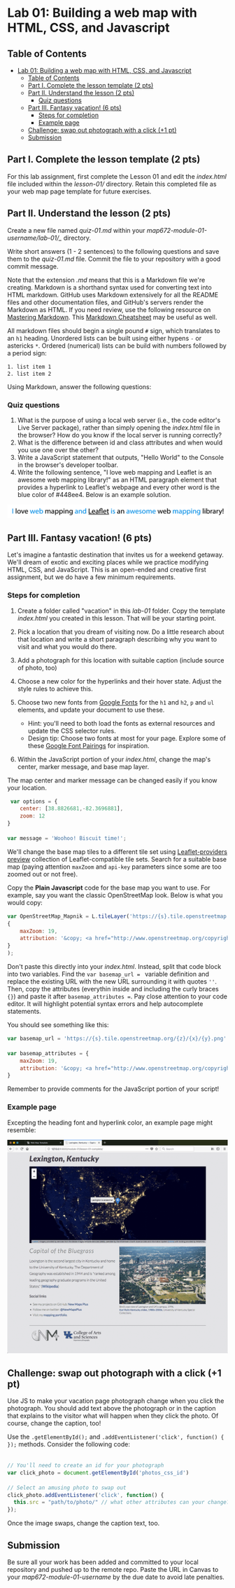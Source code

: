 # Lab 01: Building a web map with HTML, CSS, and Javascript

## Table of Contents

<!-- TOC -->

- [Lab 01: Building a web map with HTML, CSS, and Javascript](#lab-01-building-a-web-map-with-html-css-and-javascript)
    - [Table of Contents](#table-of-contents)
    - [Part I. Complete the lesson template (2 pts)](#part-i-complete-the-lesson-template-2-pts)
    - [Part II. Understand the lesson (2 pts)](#part-ii-understand-the-lesson-2-pts)
        - [Quiz questions](#quiz-questions)
    - [Part III. Fantasy vacation! (6 pts)](#part-iii-fantasy-vacation-6-pts)
        - [Steps for completion](#steps-for-completion)
        - [Example page](#example-page)
    - [Challenge: swap out photograph with a click (+1 pt)](#challenge-swap-out-photograph-with-a-click-1-pt)
    - [Submission](#submission)

<!-- /TOC -->

## Part I. Complete the lesson template (2 pts)

For this lab assignment, first complete the Lesson 01 and edit the _index.html_ file included within the _lesson-01/_ directory. Retain this completed file as your web map page template for future exercises.

## Part II. Understand the lesson (2 pts)

Create a new file named *quiz-01.md* within your *map672-module-01-username/lab-01/_* directory.

Write short answers (1 - 2 sentences) to the following questions and save them to the _quiz-01.md_ file. Commit the file to your repository with a good commit message.

Note that the extension *.md* means that this is a Markdown file we're creating. Markdown is a shorthand syntax used for converting text into HTML markdown. GitHub uses Markdown extensively for all the README files and other documentation files, and GitHub's servers render the Markdown as HTML. If you need review, use the following resource on [Mastering Markdown](https://guides.github.com/features/mastering-markdown/). This [Markdown Cheatsheet](https://github.com/adam-p/markdown-here/wiki/Markdown-Here-Cheatsheet) may be useful as well.

All markdown files should begin a single pound `#` sign, which translates to an `h1` heading. Unordered lists can be built using either hypens  `-` or astericks `*`. Ordered (numerical) lists can be build with numbers followed by a period sign:

 ```
 1. list item 1
 2. list item 2
 ```

Using Markdown, answer the following questions:

### Quiz questions

1. What is the purpose of using a local web server (i.e., the code editor's Live Server package), rather than simply opening the *index.html* file in the browser? How do you know if the local server is running correctly?
2. What is the difference between id and class attributes and when would you use one over the other?
3. Write a JavaScript statement that outputs, "Hello World" to the Console in the browser's developer toolbar.
4. Write the following sentence, "I love web mapping and Leaflet is an awesome web mapping library!" as an HTML paragraph element that provides a hyperlink to Leaflet's webpage and every other word is the blue color of #448ee4. Below is an example solution.

![Example solution](graphics/example-sentence.png)

## Part III. Fantasy vacation! (6 pts)

Let's imagine a fantastic destination that invites us for a weekend getaway. We'll dream of exotic and exciting places while we practice modifying HTML, CSS, and JavaScript. This is an open-ended and creative first assignment, but we do have a few minimum requirements. 

### Steps for completion

1. Create a folder called "vacation" in this *lab-01* folder. Copy the template *index.html* you created in this lesson. That will be your starting point.
2. Pick a location that you dream of visiting now. Do a little research about that location and write a short paragraph describing why you want to visit and what you would do there.
3. Add a photograph for this location with suitable caption (include source of photo, too)
4. Choose a new color for the hyperlinks and their hover state. Adjust the style rules to achieve this.
5. Choose two new fonts from [Google Fonts](https://fonts.google.com/) for the `h1` and `h2`, `p` and `ul` elements, and update your document to use these.

    * Hint: you'll need to both load the fonts as external resources and update the CSS selector rules.
    * Design tip: Choose two fonts at most for your page. Explore some of these [Google Font Pairings](https://www.reliablepsd.com/ultimate-google-font-pairings/) for inspiration.

6. Within the JavaScript portion of your _index.html_, change the map's center, marker message, and base map layer.

The map center and marker message can be changed easily if you know your location.

```javascript
 var options = {
    center: [38.8826681,-82.3696881],
    zoom: 12
}

var message = 'Woohoo! Biscuit time!';
```

We'll change the base map tiles to a different tile set using [Leaflet-providers preview](https://leaflet-extras.github.io/leaflet-providers/preview/) collection of Leaflet-compatible tile sets. Search for a suitable base map (paying attention `maxZoom` and `api-key` parameters since some are too zoomed out or not free).

Copy the **Plain Javascript** code for the base map you want to use. For example, say you want the classic OpenStreetMap look. Below is what you would copy:

```javascript
var OpenStreetMap_Mapnik = L.tileLayer('https://{s}.tile.openstreetmap.org/{z}/{x}/{y}.png', 
{
	maxZoom: 19,
	attribution: '&copy; <a href="http://www.openstreetmap.org/copyright">OpenStreetMap</a>'
}
);
```
Don't paste this directly into your _index.html_. Instead, split that code block into two variables. Find the `var basemap_url = ` variable definition and replace the existing URL with the new URL surrounding it with quotes `''`. Then, copy the attributes (everythin inside and including the curly braces `{}`) and paste it after `basemap_attributes =`. Pay close attention to your code editor. It will highlight potential syntax errors and help autocomplete statements.

You should see something like this:

```javascript
var basemap_url = 'https://{s}.tile.openstreetmap.org/{z}/{x}/{y}.png'

var basemap_attributes = {
	maxZoom: 19,
	attribution: '&copy; <a href="http://www.openstreetmap.org/copyright">OpenStreetMap</a>'
}
```
Remember to provide comments for the JavaScript portion of your script!

### Example page

Excepting the heading font and hyperlink color, an example page might resemble:

![Example map](graphics/partiii-example-page.png)


## Challenge: swap out photograph with a click (+1 pt)

Use JS to make your vacation page photograph change when you click the photograph. You should add text above the photograph or in the caption that explains to the visitor what will happen when they click the photo. Of course, change the caption, too!

Use the `.getElementById();` and `.addEventListener('click', function() { });` methods. Consider the following code:

```javascript

// You'll need to create an id for your photograph
var click_photo = document.getElementById('photos_css_id')

// Select an amusing photo to swap out
click_photo.addEventListener('click', function() {
  this.src = "path/to/photo/" // what other attributes can your change?
});
```

Once the image swaps, change the caption text, too.

## Submission

Be sure all your work has been added and committed to your local repository and pushed up to the remote repo. Paste the URL in Canvas to your *map672-module-01-username* by the due date to avoid late penalties. 
